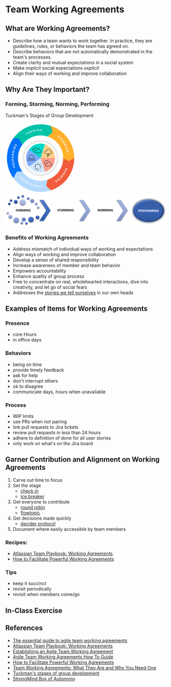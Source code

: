 
# Team Working Agreements

## What are Working Agreements?

* Describe how a team wants to work together. In practice, they are guidelines, rules, or behaviors the team has agreed on.
* Describe behaviors that are not automatically demonstrated in the team's processes.
* Create clarity and mutual expectations in a social system
* Make *implicit* social expectations *explicit*
* Align their ways of working and improve collaboration

## Why Are They Important?

### Forming, Storming, Norming, Performing

Tuckman's Stages of Group Development

![Tuckman's Stages of Group Development](./Tuckman_stages_of_group_development.png)
![Forming, Storming, Norming, Performing](./forming_storming_norming_performing.png)

### Benefits of Working Agreements
* Address mismatch of individual ways of working and expectations
* Align ways of working and improve collaboration
* Develop a sense of shared responsibility
* Increase awareness of member and team behavior
* Empowers accountability
* Enhance quality of group process
* Free to concentrate on real, wholehearted interactions, dive into creativity, and let go of social fears
* Addresses the [stories we tell ourselves](https://www.oprah.com/omagazine/brene-brown-rising-strong-excerpt) in our own heads

## Examples of Items for Working Agreements

### Presence
* core Hours
* in office days
### Behaviors
* being on time
* provide timely feedback
* ask for help
* don't interrupt others
* ok to disagree
* communicate days, hours when unavailable

### Process
* WIP limits
* use PRs when not pairing
* link pull requests to Jira tickets
* review pull requests in less than 24 hours
* adhere to definition of done for all user stories
* only work on what's on the Jira board

## Garner Contribution and Alignment on Working Agreements

1. Carve out time to focus
1. Set the stage
    * [check in](https://liveingreatness.com/core-protocols/check-in)
    * [ice breaker](https://www.hooplaimpro.com/resource/bunny-bunny)
1. Get everyone to contribute
    * [round robin](https://www.mindtools.com/a81qk8y/round-robin-brainstorming)
    * [flowtopic](https://www.flowtopic.com)
1. Get decisions made quickly
    * [decider protocol](https://liveingreatness.com/core-protocols/decider)
1. Document where easily accessible by team members 

### Recipes:
* [Atlassian Team Playbook: Working Agreements](https://www.atlassian.com/wac/team-playbook/plays/working-agreements?)
* [How to Facilitate Powerful Working Agreements](https://resources.scrumalliance.org/Article/facilitate-powerful-working-agreements)
### Tips
* keep it succinct
* revisit periodically
* revisit when members come/go
## In-Class Exercise

## References
* [The essential guide to agile team working agreements](https://www.swarmia.com/blog/agile-team-working-agreements/)
* [Atlassian Team Playbook: Working Agreements](https://www.atlassian.com/wac/team-playbook/plays/working-agreements?)
* [Establishing an Agile Team Working Agreement](https://tech.gsa.gov/guides/agile_team_working_agreement)
* [Agile Team Working Agreements How To Guide](https://www.payton-consulting.com/agile-team-working-agreements-guide)
* [How to Facilitate Powerful Working Agreements](https://resources.scrumalliance.org/Article/facilitate-powerful-working-agreements)
* [Team Working Agreements: What They Are and Why You Need One](https://anexinet.com/blog/team-working-agreements-what-they-are-and-why-you-need-one)
* [Tuckman's stages of group development](https://en.wikipedia.org/wiki/Tuckman's_stages_of_group_development)
* [StrongMind Box of Autonomy](https://github.com/StrongMind/culture/blob/master/box_of_autonomy.md)
